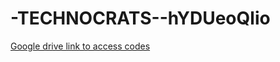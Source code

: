 # -TECHNOCRATS--hYDUeoQlio
[Google drive link to access codes](https://drive.google.com/drive/folders/1siaS1NVia3jJosg0ODSiUoiizd5rgbkb?usp=sharing)
